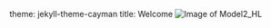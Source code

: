 theme: jekyll-theme-cayman
title: Welcome
![Image of Model2_HL](https://raw.githubusercontent.com/MeeraSharma/Residential-Energy-Efficiency-SLR.github.io/master/docs/Model2_HL.PNG)
